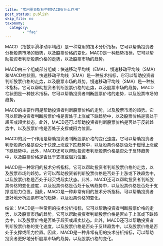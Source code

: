 ```yaml
---
title: "常用图表指标中的MACD有什么作用"
post_status: publish
skip_file: no
taxonomy:
  category:
        - "faq"
---
```


MACD（指数平滑移动平均线）是一种常用的技术分析指标，它可以帮助投资者分析股票市场的趋势，以及股票价格的变化。MACD是一种趋势指标，它可以帮助投资者判断股票价格的走势，以及股票市场的趋势。

MACD由三个组成部分组成：快速移动平均线（EMA）、慢速移动平均线（SMA）和MACD柱状图。快速移动平均线（EMA）是一种技术指标，它可以帮助投资者判断股票价格的走势，以及股票市场的趋势。慢速移动平均线（SMA）是一种技术指标，它可以帮助投资者判断股票价格的走势，以及股票市场的趋势。MACD柱状图是一种技术指标，它可以帮助投资者判断股票价格的走势，以及股票市场的趋势。

MACD的主要作用是帮助投资者判断股票价格的走势，以及股票市场的趋势。它可以帮助投资者判断股票价格是否处于上涨或下跌趋势中，以及股票价格是否处于超买或超卖状态。此外，MACD还可以帮助投资者判断股票价格是否处于反转趋势中，以及股票价格是否处于支撑或阻力位置。

MACD的另一个作用是帮助投资者判断股票价格的变化速度。它可以帮助投资者判断股票价格是否处于快速上涨或下跌趋势中，以及股票价格是否处于缓慢上涨或下跌趋势中。此外，MACD还可以帮助投资者判断股票价格是否处于反转趋势中，以及股票价格是否处于支撑或阻力位置。

MACD是一种常用的技术分析指标，它可以帮助投资者判断股票价格的走势，以及股票市场的趋势。它可以帮助投资者判断股票价格是否处于上涨或下跌趋势中，以及股票价格是否处于超买或超卖状态。此外，MACD还可以帮助投资者判断股票价格的变化速度，以及股票价格是否处于反转趋势中，以及股票价格是否处于支撑或阻力位置。因此，MACD是一种非常有用的技术分析指标，可以帮助投资者更好地分析股票市场的趋势，以及股票价格的变化。

结论：MACD是一种常用的技术分析指标，它可以帮助投资者判断股票价格的走势，以及股票市场的趋势。它可以帮助投资者判断股票价格是否处于上涨或下跌趋势中，以及股票价格是否处于超买或超卖状态。此外，MACD还可以帮助投资者判断股票价格的变化速度，以及股票价格是否处于反转趋势中，以及股票价格是否处于支撑或阻力位置。因此，MACD是一种非常有用的技术分析指标，可以帮助投资者更好地分析股票市场的趋势，以及股票价格的变化。
